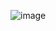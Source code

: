 ![image](https://github.com/JoyeshShrestha/JavaScript/assets/84576929/3a4097a3-bca8-4792-b5b2-4dc76a4c5487)
